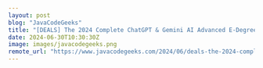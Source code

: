 ```yaml
---
layout: post
blog: "JavaCodeGeeks"
title: "[DEALS] The 2024 Complete ChatGPT & Gemini AI Advanced E-Degree (96% off) & Other Deals Up To 98% Off – Offers End Soon!"
date: 2024-06-30T10:30:30Z
image: images/javacodegeeks.png
remote_url: "https://www.javacodegeeks.com/2024/06/deals-the-2024-complete-chatgpt-gemini-ai-advanced-e-degree-96-off-other-deals-up-to-98-off-offers-end-soon-2.html"
---
```

